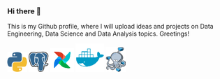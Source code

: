 ### Hi there 👋

This is my Github profile, where I will upload ideas and projects on Data Engineering, Data Science and Data Analysis topics. Greetings!

<!--
**Cris-Neumann/Cris-Neumann** is a ✨ _special_ ✨ repository because its `README.md` (this file) appears on your GitHub profile.
Here are some ideas to get you started:

- 🔭 I’m currently working on ...
- 🌱 I’m currently learning ...
- 👯 I’m looking to collaborate on ...
- 🤔 I’m looking for help with ...
- 💬 Ask me about ...
- 📫 How to reach me: ...
- 😄 Pronouns: ...
- ⚡ Fun fact: ...
-->

<p align="left">
  <img src="https://github.com/Cris-Neumann/Cris-Neumann/blob/main/python.svg" width="45">
  <img src="https://github.com/Cris-Neumann/Cris-Neumann/blob/main/postgresql.svg" width="45">
  <img src="https://github.com/Cris-Neumann/Cris-Neumann/blob/main/airflow.svg" width="55">
  <img src="https://github.com/Cris-Neumann/Cris-Neumann/blob/main/docker.svg" width="65">
  <img src="https://github.com/Cris-Neumann/Cris-Neumann/blob/main/docker_compose.svg" width="45">
</p>
